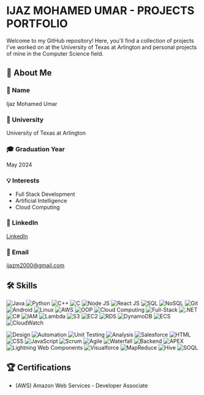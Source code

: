 # IJAZ MOHAMED UMAR - PROJECTS PORTFOLIO

Welcome to my GitHub repository! Here, you'll find a collection of projects I've worked on at the University of Texas at Arlington and personal projects of mine in the Computer Science field.

## 🌟 About Me

### 👤 Name
Ijaz Mohamed Umar

### 🏫 University
University of Texas at Arlington

### 🎓 Graduation Year
May 2024

### 💡 Interests
- Full Stack Development
- Artificial Intelligence
- Cloud Computing

### 🔗 LinkedIn
[LinkedIn](https://www.linkedin.com/in/ijaz-mohamed-umar-85612313b/)

### 📧 Email
ijazm2000@gmail.com

## 🛠 Skills

![Java](https://img.shields.io/badge/-Java-red?style=flat-square&logo=java)
![Python](https://img.shields.io/badge/-Python-yellow?style=flat-square&logo=python)
![C++](https://img.shields.io/badge/-C++-blue?style=flat-square&logo=cplusplus)
![C](https://img.shields.io/badge/-C-blue?style=flat-square&logo=c)
![Node JS](https://img.shields.io/badge/-Node.js-green?style=flat-square&logo=node.js)
![React JS](https://img.shields.io/badge/-React_JS-blue?style=flat-square&logo=react)
![SQL](https://img.shields.io/badge/-SQL-blue?style=flat-square&logo=sql)
![NoSQL](https://img.shields.io/badge/-NoSQL-green?style=flat-square&logo=nosql)
![Git](https://img.shields.io/badge/-Git-black?style=flat-square&logo=git)
![Android](https://img.shields.io/badge/-Android-green?style=flat-square&logo=android)
![Linux](https://img.shields.io/badge/-Linux-black?style=flat-square&logo=linux)
![AWS](https://img.shields.io/badge/-AWS-orange?style=flat-square&logo=amazon-aws)
![OOP](https://img.shields.io/badge/-OOP-blue?style=flat-square&logo=oop)
![Cloud Computing](https://img.shields.io/badge/-Cloud_Computing-blue?style=flat-square&logo=cloud)
![Full-Stack](https://img.shields.io/badge/-Full_Stack-purple?style=flat-square&logo=fullstack)
![.NET](https://img.shields.io/badge/-.NET-purple?style=flat-square&logo=dot-net)
![C#](https://img.shields.io/badge/-C%23-blueviolet?style=flat-square&logo=c-sharp)
![IAM](https://img.shields.io/badge/-IAM-orange?style=flat-square&logo=aws-iam)
![Lambda](https://img.shields.io/badge/-Lambda-lightgrey?style=flat-square&logo=aws-lambda)
![S3](https://img.shields.io/badge/-S3-blue?style=flat-square&logo=amazon-s3)
![EC2](https://img.shields.io/badge/-EC2-yellow?style=flat-square&logo=amazon-ec2)
![RDS](https://img.shields.io/badge/-RDS-orange?style=flat-square&logo=amazon-rds)
![DynamoDB](https://img.shields.io/badge/-DynamoDB-green?style=flat-square&logo=amazon-dynamodb)
![ECS](https://img.shields.io/badge/-ECS-blue?style=flat-square&logo=amazon-ecs)
![CloudWatch](https://img.shields.io/badge/-CloudWatch-lightblue?style=flat-square&logo=amazon-cloudwatch)

![Design](https://img.shields.io/badge/-Design-orange?style=flat-square&logo=design)
![Automation](https://img.shields.io/badge/-Automation-yellow?style=flat-square&logo=automation)
![Unit Testing](https://img.shields.io/badge/-Unit_Testing-red?style=flat-square&logo=testing)
![Analysis](https://img.shields.io/badge/-Analysis-blue?style=flat-square&logo=analysis)
![Salesforce](https://img.shields.io/badge/-Salesforce-blue?style=flat-square&logo=salesforce)
![HTML](https://img.shields.io/badge/-HTML-orange?style=flat-square&logo=html5)
![CSS](https://img.shields.io/badge/-CSS-blue?style=flat-square&logo=css3)
![JavaScript](https://img.shields.io/badge/-JavaScript-yellow?style=flat-square&logo=javascript)
![Scrum](https://img.shields.io/badge/-Scrum-blue?style=flat-square&logo=scrum)
![Agile](https://img.shields.io/badge/-Agile-green?style=flat-square&logo=agile)
![Waterfall](https://img.shields.io/badge/-Waterfall-blue?style=flat-square&logo=waterfall)
![Backend](https://img.shields.io/badge/-Backend-black?style=flat-square&logo=backend)
![APEX](https://img.shields.io/badge/-APEX-blue?style=flat-square&logo=apex)
![Lightning Web Components](https://img.shields.io/badge/-Lightning_Web_Components-yellow?style=flat-square&logo=lwc)
![Visualforce](https://img.shields.io/badge/-Visualforce-blue?style=flat-square&logo=visualforce)
![MapReduce](https://img.shields.io/badge/-MapReduce-red?style=flat-square&logo=mapreduce)
![Hive](https://img.shields.io/badge/-Hive-orange?style=flat-square&logo=hive)
![SOQL](https://img.shields.io/badge/-SOQL-blue?style=flat-square&logo=soql)

## 🏆 Certifications
- (AWS) Amazon Web Services - Developer Associate
